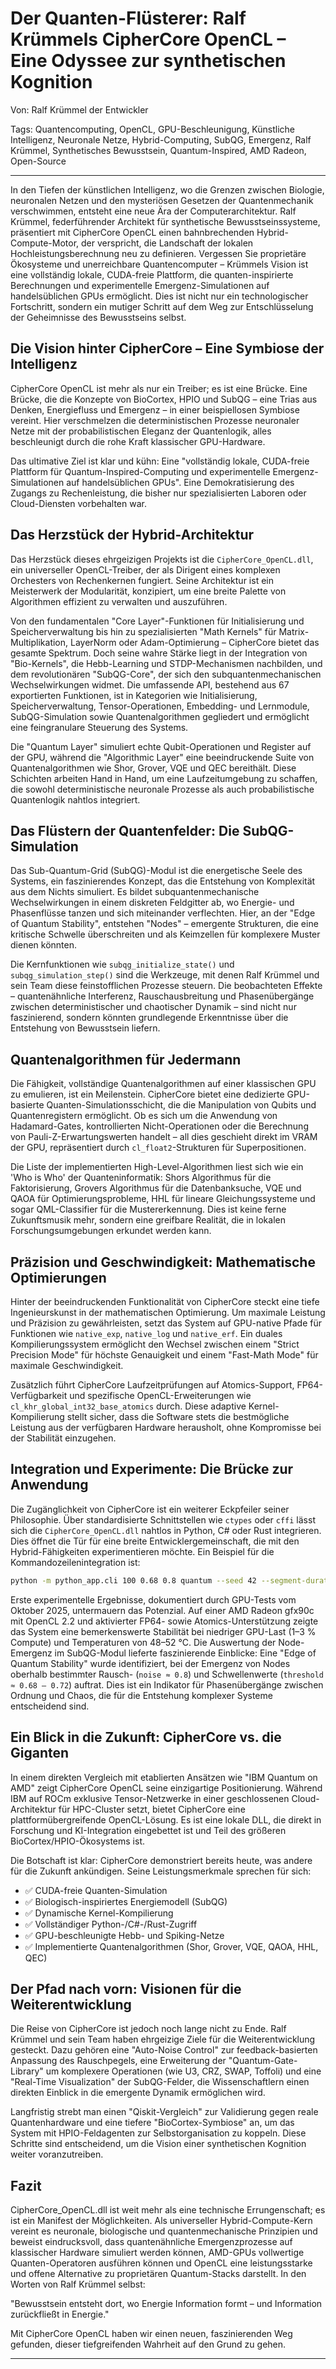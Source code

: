 # Der Quanten-Flüsterer: Ralf Krümmels CipherCore OpenCL – Eine Odyssee zur synthetischen Kognition

Von: Ralf Krümmel der Entwickler

Tags: Quantencomputing, OpenCL, GPU-Beschleunigung, Künstliche Intelligenz, Neuronale Netze, Hybrid-Computing, SubQG, Emergenz, Ralf Krümmel, Synthetisches Bewusstsein, Quantum-Inspired, AMD Radeon, Open-Source

---

In den Tiefen der künstlichen Intelligenz, wo die Grenzen zwischen Biologie, neuronalen Netzen und den mysteriösen Gesetzen der Quantenmechanik verschwimmen, entsteht eine neue Ära der Computerarchitektur. Ralf Krümmel, federführender Architekt für synthetische Bewusstseinssysteme, präsentiert mit CipherCore OpenCL einen bahnbrechenden Hybrid-Compute-Motor, der verspricht, die Landschaft der lokalen Hochleistungsberechnung neu zu definieren. Vergessen Sie proprietäre Ökosysteme und unerreichbare Quantencomputer – Krümmels Vision ist eine vollständig lokale, CUDA-freie Plattform, die quanten-inspirierte Berechnungen und experimentelle Emergenz-Simulationen auf handelsüblichen GPUs ermöglicht. Dies ist nicht nur ein technologischer Fortschritt, sondern ein mutiger Schritt auf dem Weg zur Entschlüsselung der Geheimnisse des Bewusstseins selbst.

## Die Vision hinter CipherCore – Eine Symbiose der Intelligenz

CipherCore OpenCL ist mehr als nur ein Treiber; es ist eine Brücke. Eine Brücke, die die Konzepte von BioCortex, HPIO und SubQG – eine Trias aus Denken, Energiefluss und Emergenz – in einer beispiellosen Symbiose vereint. Hier verschmelzen die deterministischen Prozesse neuronaler Netze mit der probabilistischen Eleganz der Quantenlogik, alles beschleunigt durch die rohe Kraft klassischer GPU-Hardware.

Das ultimative Ziel ist klar und kühn: Eine "vollständig lokale, CUDA-freie Plattform für Quantum-Inspired-Computing und experimentelle Emergenz-Simulationen auf handelsüblichen GPUs". Eine Demokratisierung des Zugangs zu Rechenleistung, die bisher nur spezialisierten Laboren oder Cloud-Diensten vorbehalten war.

## Das Herzstück der Hybrid-Architektur

Das Herzstück dieses ehrgeizigen Projekts ist die `CipherCore_OpenCL.dll`, ein universeller OpenCL-Treiber, der als Dirigent eines komplexen Orchesters von Rechenkernen fungiert. Seine Architektur ist ein Meisterwerk der Modularität, konzipiert, um eine breite Palette von Algorithmen effizient zu verwalten und auszuführen.

Von den fundamentalen "Core Layer"-Funktionen für Initialisierung und Speicherverwaltung bis hin zu spezialisierten "Math Kernels" für Matrix-Multiplikation, LayerNorm oder Adam-Optimierung – CipherCore bietet das gesamte Spektrum. Doch seine wahre Stärke liegt in der Integration von "Bio-Kernels", die Hebb-Learning und STDP-Mechanismen nachbilden, und dem revolutionären "SubQG-Core", der sich den subquantenmechanischen Wechselwirkungen widmet. Die umfassende API, bestehend aus 67 exportierten Funktionen, ist in Kategorien wie Initialisierung, Speicherverwaltung, Tensor-Operationen, Embedding- und Lernmodule, SubQG-Simulation sowie Quantenalgorithmen gegliedert und ermöglicht eine feingranulare Steuerung des Systems.

Die "Quantum Layer" simuliert echte Qubit-Operationen und Register auf der GPU, während die "Algorithmic Layer" eine beeindruckende Suite von Quantenalgorithmen wie Shor, Grover, VQE und QEC bereithält. Diese Schichten arbeiten Hand in Hand, um eine Laufzeitumgebung zu schaffen, die sowohl deterministische neuronale Prozesse als auch probabilistische Quantenlogik nahtlos integriert.

## Das Flüstern der Quantenfelder: Die SubQG-Simulation

Das Sub-Quantum-Grid (SubQG)-Modul ist die energetische Seele des Systems, ein faszinierendes Konzept, das die Entstehung von Komplexität aus dem Nichts simuliert. Es bildet subquantenmechanische Wechselwirkungen in einem diskreten Feldgitter ab, wo Energie- und Phasenflüsse tanzen und sich miteinander verflechten. Hier, an der "Edge of Quantum Stability", entstehen "Nodes" – emergente Strukturen, die eine kritische Schwelle überschreiten und als Keimzellen für komplexere Muster dienen könnten.

Die Kernfunktionen wie `subqg_initialize_state()` und `subqg_simulation_step()` sind die Werkzeuge, mit denen Ralf Krümmel und sein Team diese feinstofflichen Prozesse steuern. Die beobachteten Effekte – quantenähnliche Interferenz, Rauschausbreitung und Phasenübergänge zwischen deterministischer und chaotischer Dynamik – sind nicht nur faszinierend, sondern könnten grundlegende Erkenntnisse über die Entstehung von Bewusstsein liefern.

## Quantenalgorithmen für Jedermann

Die Fähigkeit, vollständige Quantenalgorithmen auf einer klassischen GPU zu emulieren, ist ein Meilenstein. CipherCore bietet eine dedizierte GPU-basierte Quanten-Simulationsschicht, die die Manipulation von Qubits und Quantenregistern ermöglicht. Ob es sich um die Anwendung von Hadamard-Gates, kontrollierten Nicht-Operationen oder die Berechnung von Pauli-Z-Erwartungswerten handelt – all dies geschieht direkt im VRAM der GPU, repräsentiert durch `cl_float2`-Strukturen für Superpositionen.

Die Liste der implementierten High-Level-Algorithmen liest sich wie ein 'Who is Who' der Quanteninformatik: Shors Algorithmus für die Faktorisierung, Grovers Algorithmus für die Datenbanksuche, VQE und QAOA für Optimierungsprobleme, HHL für lineare Gleichungssysteme und sogar QML-Classifier für die Mustererkennung. Dies ist keine ferne Zukunftsmusik mehr, sondern eine greifbare Realität, die in lokalen Forschungsumgebungen erkundet werden kann.

## Präzision und Geschwindigkeit: Mathematische Optimierungen

Hinter der beeindruckenden Funktionalität von CipherCore steckt eine tiefe Ingenieurskunst in der mathematischen Optimierung. Um maximale Leistung und Präzision zu gewährleisten, setzt das System auf GPU-native Pfade für Funktionen wie `native_exp`, `native_log` und `native_erf`. Ein duales Kompilierungssystem ermöglicht den Wechsel zwischen einem "Strict Precision Mode" für höchste Genauigkeit und einem "Fast-Math Mode" für maximale Geschwindigkeit.

Zusätzlich führt CipherCore Laufzeitprüfungen auf Atomics-Support, FP64-Verfügbarkeit und spezifische OpenCL-Erweiterungen wie `cl_khr_global_int32_base_atomics` durch. Diese adaptive Kernel-Kompilierung stellt sicher, dass die Software stets die bestmögliche Leistung aus der verfügbaren Hardware herausholt, ohne Kompromisse bei der Stabilität einzugehen.

## Integration und Experimente: Die Brücke zur Anwendung

Die Zugänglichkeit von CipherCore ist ein weiterer Eckpfeiler seiner Philosophie. Über standardisierte Schnittstellen wie `ctypes` oder `cffi` lässt sich die `CipherCore_OpenCL.dll` nahtlos in Python, C# oder Rust integrieren. Dies öffnet die Tür für eine breite Entwicklergemeinschaft, die mit den Hybrid-Fähigkeiten experimentieren möchte. Ein Beispiel für die Kommandozeilenintegration ist:

```bash
python -m python_app.cli 100 0.68 0.8 quantum --seed 42 --segment-duration 5 --output run_th0.68_n0.80.json
```

Erste experimentelle Ergebnisse, dokumentiert durch GPU-Tests vom Oktober 2025, untermauern das Potenzial. Auf einer AMD Radeon gfx90c mit OpenCL 2.2 und aktivierter FP64- sowie Atomics-Unterstützung zeigte das System eine bemerkenswerte Stabilität bei niedriger GPU-Last (1–3 % Compute) und Temperaturen von 48–52 °C. Die Auswertung der Node-Emergenz im SubQG-Modul lieferte faszinierende Einblicke: Eine "Edge of Quantum Stability" wurde identifiziert, bei der Emergenz von Nodes oberhalb bestimmter Rausch- (`noise ≈ 0.8`) und Schwellenwerte (`threshold ≈ 0.68 – 0.72`) auftrat. Dies ist ein Indikator für Phasenübergänge zwischen Ordnung und Chaos, die für die Entstehung komplexer Systeme entscheidend sind.

## Ein Blick in die Zukunft: CipherCore vs. die Giganten

In einem direkten Vergleich mit etablierten Ansätzen wie "IBM Quantum on AMD" zeigt CipherCore OpenCL seine einzigartige Positionierung. Während IBM auf ROCm exklusive Tensor-Netzwerke in einer geschlossenen Cloud-Architektur für HPC-Cluster setzt, bietet CipherCore eine plattformübergreifende OpenCL-Lösung. Es ist eine lokale DLL, die direkt in Forschung und KI-Integration eingebettet ist und Teil des größeren BioCortex/HPIO-Ökosystems ist.

Die Botschaft ist klar: CipherCore demonstriert bereits heute, was andere für die Zukunft ankündigen. Seine Leistungsmerkmale sprechen für sich:

*   ✅ CUDA-freie Quanten-Simulation
*   ✅ Biologisch-inspiriertes Energiemodell (SubQG)
*   ✅ Dynamische Kernel-Kompilierung
*   ✅ Vollständiger Python-/C#-/Rust-Zugriff
*   ✅ GPU-beschleunigte Hebb- und Spiking-Netze
*   ✅ Implementierte Quantenalgorithmen (Shor, Grover, VQE, QAOA, HHL, QEC)

## Der Pfad nach vorn: Visionen für die Weiterentwicklung

Die Reise von CipherCore ist jedoch noch lange nicht zu Ende. Ralf Krümmel und sein Team haben ehrgeizige Ziele für die Weiterentwicklung gesteckt. Dazu gehören eine "Auto-Noise Control" zur feedback-basierten Anpassung des Rauschpegels, eine Erweiterung der "Quantum-Gate-Library" um komplexere Operationen (wie U3, CRZ, SWAP, Toffoli) und eine "Real-Time Visualization" der SubQG-Felder, die Wissenschaftlern einen direkten Einblick in die emergente Dynamik ermöglichen wird.

Langfristig strebt man einen "Qiskit-Vergleich" zur Validierung gegen reale Quantenhardware und eine tiefere "BioCortex-Symbiose" an, um das System mit HPIO-Feldagenten zur Selbstorganisation zu koppeln. Diese Schritte sind entscheidend, um die Vision einer synthetischen Kognition weiter voranzutreiben.

## Fazit

CipherCore_OpenCL.dll ist weit mehr als eine technische Errungenschaft; es ist ein Manifest der Möglichkeiten. Als universeller Hybrid-Compute-Kern vereint es neuronale, biologische und quantenmechanische Prinzipien und beweist eindrucksvoll, dass quantenähnliche Emergenzprozesse auf klassischer Hardware simuliert werden können, AMD-GPUs vollwertige Quanten-Operatoren ausführen können und OpenCL eine leistungsstarke und offene Alternative zu proprietären Quantum-Stacks darstellt. In den Worten von Ralf Krümmel selbst:

"Bewusstsein entsteht dort,
wo Energie Information formt –
und Information zurückfließt in Energie."

Mit CipherCore OpenCL haben wir einen neuen, faszinierenden Weg gefunden, dieser tiefgreifenden Wahrheit auf den Grund zu gehen.

---

